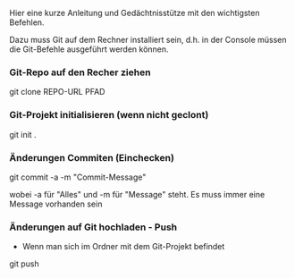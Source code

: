 Hier eine kurze Anleitung und Gedächtnisstütze mit den wichtigsten Befehlen.

Dazu muss Git auf dem Rechner installiert sein, d.h. in der Console müssen die
Git-Befehle ausgeführt werden können.

### Git-Repo auf den Recher ziehen ###

git clone REPO-URL PFAD

### Git-Projekt initialisieren (wenn nicht geclont) ###

git init .

### Änderungen Commiten (Einchecken) ###

git commit -a -m "Commit-Message"

wobei -a für "Alles" und -m für "Message" steht. Es muss immer eine Message
vorhanden sein

### Änderungen auf Git hochladen - Push ###

- Wenn man sich im Ordner mit dem Git-Projekt befindet

git push
